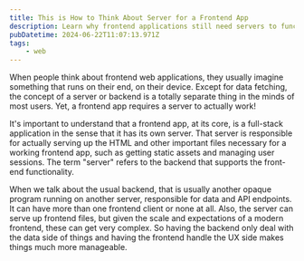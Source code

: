 ```yaml
---
title: This is How to Think About Server for a Frontend App
description: Learn why frontend applications still need servers to function properly, despite running primarily on the client's device.
pubDatetime: 2024-06-22T11:07:13.971Z
tags:
    - web
---
```


When people think about frontend web applications, they usually imagine something that runs on their end, on their device. Except for data fetching, the concept of a server or backend is a totally separate thing in the minds of most users. Yet, a frontend app requires a server to actually work!

It's important to understand that a frontend app, at its core, is a full-stack application in the sense that it has its own server. That server is responsible for actually serving up the HTML and other important files necessary for a working frontend app, such as getting static assets and managing user sessions. The term "server" refers to the backend that supports the front-end functionality.

When we talk about the usual backend, that is usually another opaque program running on another server, responsible for data and API endpoints. It can have more than one frontend client or none at all. Also, the server can serve up frontend files, but given the scale and expectations of a modern frontend, these can get very complex. So having the backend only deal with the data side of things and having the frontend handle the UX side makes things much more manageable.
